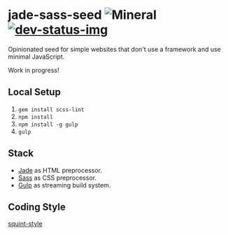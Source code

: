 [dev-status-img]: https://david-dm.org/RyanWarner/jade-sass-seed/dev-status.svg
[dev-status-link]: https://david-dm.org/RyanWarner/jade-sass-seed#info=devDependencies

# jade-sass-seed ![Mineral](http://warner.codes/github-images/mineral.svg)[![dev-status-img]][dev-status-link]

Opinionated seed for simple websites that don't use a framework and use minimal JavaScript.

Work in progress!



## Local Setup

1. `gem install scss-lint`
1. `npm install`
2. `npm install -g gulp`
3. `gulp`



## Stack

- [Jade](http://jade-lang.com/) as HTML preprocessor.
- [Sass](http://sass-lang.com/) as CSS preprocessor.
- [Gulp](http://gulpjs.com/) as streaming build system.



## Coding Style

[squint-style](https://github.com/RyanWarner/squint-style)
